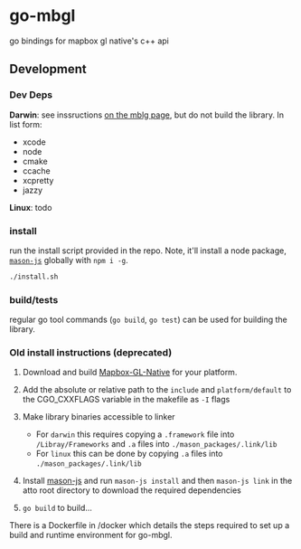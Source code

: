 # go-mbgl
go bindings for mapbox gl native's c++ api

## Development

### Dev Deps
**Darwin**:
see inssructions [on the mblg page](https://github.com/mapbox/mapbox-gl-native/blob/master/platform/macos/INSTALL.md), but do not build the library.
In list form:
* xcode
* node
* cmake
* ccache
* xcpretty
* jazzy

**Linux**:
todo

### install
run the install script provided in the repo. Note, it'll install a node package, [`mason-js`](https://github.com/mapbox/mason-js) globally with `npm i -g`.
```bash
./install.sh
```

### build/tests
regular go tool commands (`go build`, `go test`) can be used for building the library.

### Old install instructions (deprecated)

1. Download and build [Mapbox-GL-Native](https://github.com/mapbox/mapbox-gl-native) for your platform.

2. Add the absolute or relative path to the `include` and `platform/default` to the CGO_CXXFLAGS variable in the makefile as `-I` flags
  
3. Make library binaries accessible to linker
    * For `darwin` this requires copying a `.framework` file into `/Libray/Frameworks` and `.a` files into `./mason_packages/.link/lib`
    * For `linux` this can be done by copying `.a` files into `./mason_packages/.link/lib`

4. Install [mason-js](https://github.com/mapbox/mason-js) and run `mason-js install` and then `mason-js link` in the atto root directory to download the required dependencies 

5. `go build` to build...

There is a Dockerfile in /docker which details the steps required to set up a build and runtime environment for go-mbgl.
